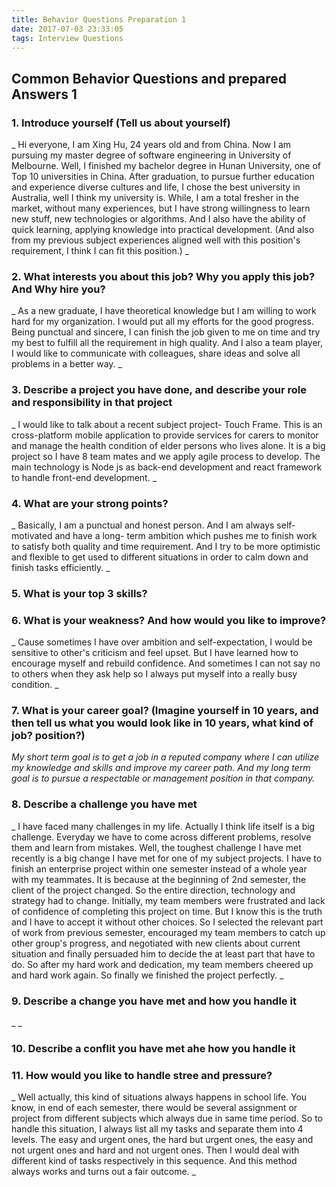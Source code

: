 ```yaml
---
title: Behavior Questions Preparation 1
date: 2017-07-03 23:33:05
tags: Interview Questions
---
```

## Common Behavior Questions and prepared Answers 1

### 1. Introduce yourself (Tell us about yourself)

_ Hi everyone, I am Xing Hu, 24 years old and from China. Now I am pursuing my master degree of  software engineering in University of Melbourne. Well, I finished my bachelor degree in Hunan University, one of Top 10 universities in China. After graduation, to pursue further education and  experience diverse cultures and life, I chose the best university in Australia, well I think my university is.  While, I am a total fresher in the market, without many experiences, but I have strong willingness to learn new stuff, new technologies or algorithms. And I also have the ability of quick learning, applying knowledge into practical development.  (And also from my previous subject experiences aligned well with this position's requirement, I think I can fit this position.) _

### 2. What interests you about this job? Why you apply this job? And Why hire you?

_ As a new graduate, I have theoretical knowledge but I am willing to work hard for my organization. I would put all my efforts  for the  good progress. Being punctual and sincere, I can finish the job given to me on time and try my best to fulfill all the requirement in high quality.  And I also a team player, I would like to communicate with colleagues, share ideas and solve all problems in a better way. _

### 3. Describe a project you have done, and describe your role and responsibility in that project

_ I would like to talk about a recent subject project- Touch Frame. This is an cross-platform mobile  application to provide services for carers to monitor and manage the health condition of elder persons who lives alone. It is a big project so I have 8 team mates and we apply agile process to develop. The main technology is Node js as back-end development and react framework to handle front-end development. _

### 4. What are your strong points?

_ Basically, I am a punctual and honest person. And I am always self-motivated and have a long- term ambition which pushes me to finish work to satisfy both quality and time requirement. And I try to be more optimistic and flexible to get used to different situations in order to calm down and finish tasks efficiently. _

### 5. What is your top 3 skills?

### 6. What is your weakness? And how would you like to improve?

_ Cause sometimes I have over ambition and self-expectation, I would be sensitive to other's criticism and feel upset. But I have learned how to encourage myself and rebuild confidence.  And sometimes I can not say no to others when they ask help so I always put myself into a really busy condition. _

### 7. What is your career goal? (Imagine yourself in 10 years, and then tell us what you would look like in 10 years, what kind of job? position?)

_My short term goal is to get a job in a reputed company where I can utilize my knowledge and skills and improve my career path.
And my long term goal is to pursue a respectable or management position in that company._

### 8. Describe a challenge you have met

_ I have faced many challenges in my life. Actually I think life itself is a big challenge. Everyday we have to come across different problems, resolve them and learn from mistakes.  Well, the toughest challenge I have met recently is a big change I have met for one of my subject projects. I have to finish an enterprise project within one semester instead of a whole year with my teammates. It is because at the beginning of 2nd semester, the client of the project changed. So the entire direction, technology and strategy had to change. Initially, my team members were frustrated and lack of confidence of completing this project on time. But I know this is the truth and I have to accept it without other choices. So I selected the relevant part of work from previous semester, encouraged my team members to catch up other group's progress, and negotiated with new clients about current situation and finally persuaded him to decide the at least part that have to do. So after my hard work and dedication, my team members cheered up and hard work again. So finally we finished the project perfectly. _

### 9. Describe a change you have met and how you handle it

_ _

### 10. Describe a conflit you have met ahe how you handle it

### 11. How would you like to handle stree and pressure? 

_ Well actually, this kind of situations always happens in school life. You know, in end of each semester, there would be several assignment or project from different subjects which always due in same time period. So to handle this situation, I always list all my tasks and separate them into 4 levels. The easy and urgent ones, the hard but urgent ones, the easy and not urgent ones and hard and not urgent ones. Then I would deal with different kind of tasks respectively in this sequence. And this method  always works and turns out a fair outcome. _








